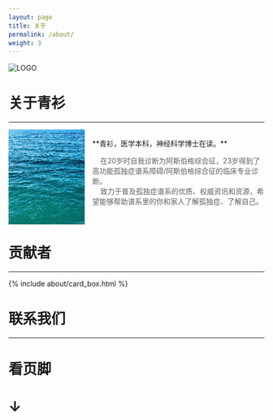 ```yaml
---
layout: page
title: 关于
permalink: /about/
weight: 3
---
```


<img align="center" width="100px" src="/assets/favicon.ico"  alt="LOGO"/>

# 关于青衫

---

<img style="float: left;padding-right: 15px;width: 150px" src="/assets/img/qingshan.jpg">
<br/>
**青衫，医学本科，神经科学博士在读。**

> &nbsp;&nbsp;&nbsp;&nbsp;在20岁时自我诊断为阿斯伯格综合征，23岁得到了高功能孤独症谱系障碍/阿斯伯格综合征的临床专业诊断。  
> &nbsp;&nbsp;&nbsp;&nbsp;致力于普及孤独症谱系的优质、权威资讯和资源，希望能够帮助谱系里的你和家人了解孤独症、了解自己。

<br/>


# 贡献者

---

{% include about/card_box.html %}

# 联系我们

---

# 看页脚 

# ↓
